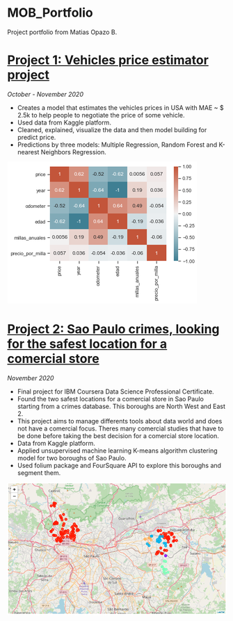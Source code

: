 # MOB_Portfolio
Project portfolio from Matias Opazo B.

# [Project 1: Vehicles price estimator project](https://github.com/Mopazob/vehiculos_proy)

_October - November 2020_

* Creates a model that estimates the vehicles prices in USA with MAE ~ $ 2.5k to help people to negotiate the price of some vehicle. 
* Used data from Kaggle platform.
* Cleaned, explained, visualize the data and then model building for predict price.
* Predictions by three models: Multiple Regression, Random Forest and K-nearest Neighbors Regression.

![](/images/2.png)

# [Project 2: Sao Paulo crimes, looking for the safest location for a comercial store](https://github.com/Mopazob/saopaulo_crimes) 

_November 2020_

* Final project for IBM Coursera Data Science Professional Certificate.
* Found the two safest locations for a comercial store in Sao Paulo starting from a crimes database. This boroughs are North West and East 2.
* This project aims to manage differents tools about data world and does not have a comercial focus. Theres many comercial studies that have to be done before taking the best decision for a comercial store location.
* Data from Kaggle platform.
* Applied unsupervised machine learning K-means algorithm clustering model for two boroughs of Sao Paulo.
* Used folium package and FourSquare API to explore this boroughs and segment them.

![](/images/mapa2.PNG)
